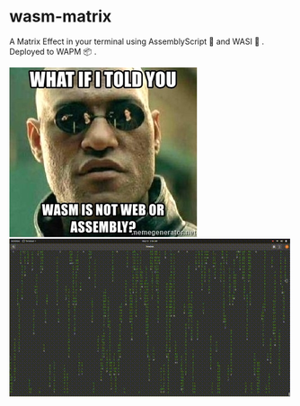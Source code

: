 # wasm-matrix

A Matrix Effect in your terminal using AssemblyScript 🚀 and WASI 🧩 . Deployed to WAPM 📦 .

![What if I told you Wasm is not web or assembly?](./docs_assets/matrix-meme.jpg) ![Demo Gif of wasm-matrix](./docs_assets/matrix.gif)
